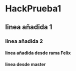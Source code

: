 # HackPrueba1
## linea añadida 1
### linea añadida 2
#### linea añadida desde rama Felix
#### linea desde master
